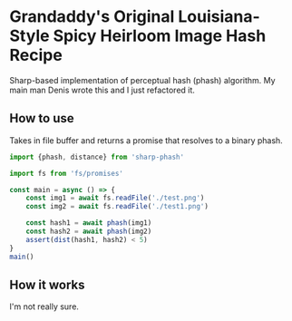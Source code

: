# Grandaddy's Original Louisiana-Style Spicy Heirloom Image Hash Recipe

Sharp-based implementation of perceptual hash (phash) algorithm. My main man Denis wrote this and I just refactored it.

## How to use
Takes in file buffer and returns a promise that resolves to a binary phash.

```js
import {phash, distance} from 'sharp-phash'

import fs from 'fs/promises'

const main = async () => {
    const img1 = await fs.readFile('./test.png')
    const img2 = await fs.readFile('./test1.png')

    const hash1 = await phash(img1)
    const hash2 = await phash(img2)
    assert(dist(hash1, hash2) < 5)
}
main()
```

## How it works
I'm not really sure.